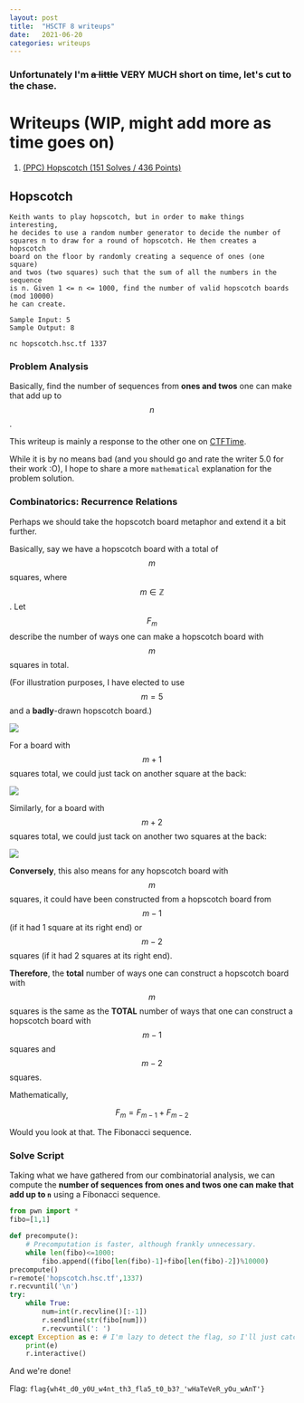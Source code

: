 ```yaml
---
layout: post
title:  "HSCTF 8 writeups"
date:   2021-06-20
categories: writeups
---
```


### Unfortunately I'm ~~a little~~ VERY MUCH short on time, let's cut to the chase.


# Writeups (WIP, might add more as time goes on)
1. [(PPC) Hopscotch (151 Solves / 436 Points)](#hopscotch)

## Hopscotch

```
Keith wants to play hopscotch, but in order to make things interesting, 
he decides to use a random number generator to decide the number of 
squares n to draw for a round of hopscotch. He then creates a hopscotch 
board on the floor by randomly creating a sequence of ones (one square) 
and twos (two squares) such that the sum of all the numbers in the sequence
is n. Given 1 <= n <= 1000, find the number of valid hopscotch boards (mod 10000) 
he can create. 

Sample Input: 5 
Sample Output: 8

nc hopscotch.hsc.tf 1337
```

### Problem Analysis
Basically, find the number of sequences from **ones and twos** one can make that add up to $$n$$.

This writeup is mainly a response to the other one on [CTFTime](https://ctftime.org/writeup/29013).

While it is by no means bad (and you should go and rate the writer 5.0 for their work :O), I hope to share a more `mathematical` explanation for the problem solution.

### Combinatorics: Recurrence Relations
Perhaps we should take the hopscotch board metaphor and extend it a bit further.

Basically, say we have a hopscotch board with a total of $$m$$ squares, where $$m \in \mathbb{Z}$$. Let $$F_m$$ describe the number of ways one can make a hopscotch board with $$m$$ squares in total.

(For illustration purposes, I have elected to use $$m=5$$ and a **badly**-drawn hopscotch board.)

![](/assets/Images/HSCTF8/hopscotch/hopscotchboard_base.png)

For a board with $$m+1$$ squares total, we could just tack on another square at the back:

![](/assets/Images/HSCTF8/hopscotch/hopscotchboard_1.png)

Similarly, for a board with $$m+2$$ squares total, we could just tack on another two squares at the back:

![](/assets/Images/HSCTF8/hopscotch/hopscotchboard_2.png)

**Conversely**, this also means for any hopscotch board with $$m$$ squares, it could have been constructed from a hopscotch board from $$m-1$$ (if it had 1 square at its right end) or $$m-2$$ squares (if it had 2 squares at its right end).

**Therefore**, the __total__ number of ways one can construct a hopscotch board with $$m$$ squares is the same as the **TOTAL** number of ways that one can construct a hopscotch board with $$m-1$$ squares and $$m-2$$ squares.

Mathematically, 

$$F_m=F_{m-1}+F_{m-2}$$

Would you look at that. The Fibonacci sequence.

### Solve Script
Taking what we have gathered from our combinatorial analysis, we can compute the __number of sequences from **ones and twos** one can make that add up to `n`__ using a Fibonacci sequence.

```python
from pwn import *
fibo=[1,1]

def precompute(): 
    # Precomputation is faster, although frankly unnecessary.
    while len(fibo)<=1000:
        fibo.append((fibo[len(fibo)-1]+fibo[len(fibo)-2])%10000)
precompute()
r=remote('hopscotch.hsc.tf',1337)
r.recvuntil('\n')
try:
    while True:
        num=int(r.recvline()[:-1])
        r.sendline(str(fibo[num]))
        r.recvuntil(': ')
except Exception as e: # I'm lazy to detect the flag, so I'll just catch it...
    print(e)
    r.interactive()
```

And we're done!

Flag: `flag{wh4t_d0_y0U_w4nt_th3_fla5_t0_b3?_'wHaTeVeR_yOu_wAnT'}`